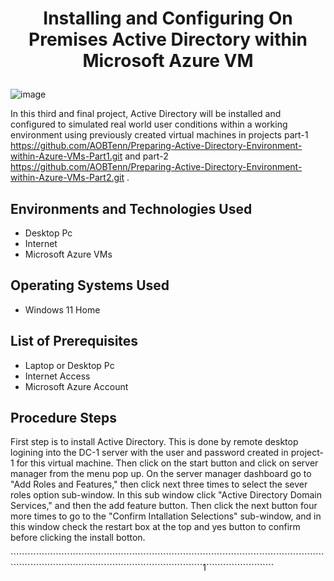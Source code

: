# <p align="center">Installing and Configuring On Premises Active Directory within Microsoft Azure VM
![image](https://github.com/user-attachments/assets/e4f41676-9505-49cf-82a1-c1ad2d5cf390)


In this third and final project, Active Directory will be installed and configured to simulated real world user conditions within a working environment using previously created virtual machines in projects part-1 https://github.com/AOBTenn/Preparing-Active-Directory-Environment-within-Azure-VMs-Part1.git  and part-2 https://github.com/AOBTenn/Preparing-Active-Directory-Environment-within-Azure-VMs-Part2.git .<br />


<h2>Environments and Technologies Used</h2>

- Desktop Pc
- Internet
- Microsoft Azure VMs 

<h2>Operating Systems Used </h2>

- Windows 11 Home</b>

<h2>List of Prerequisites</h2>

- Laptop or Desktop Pc                                                                                                                                 
- Internet Access
- Microsoft Azure Account

<h2>Procedure Steps</h2>

First step is to install Active Directory. This is done by remote desktop logining into the DC-1 server with the user and password created in project-1 for this virtual machine. Then click on the start button and click on server manager from the menu pop up. On the server manager dashboard go to "Add Roles and Features," then click next three times to select the sever roles option sub-window. In this sub window click "Active Directory Domain Services," and then the add feature button. Then click the next button four more times to go to the "Confirm Intallation Selections" sub-window, and in this window check the restart box at the top and yes button to confirm before clicking the install botton.
<p>
</p>
<p>
</p>








```````````````````````````````````````````````````````````````````````````````````````````````````````````````````````````````````````````````````````````````````````````````````1````````````````````````

